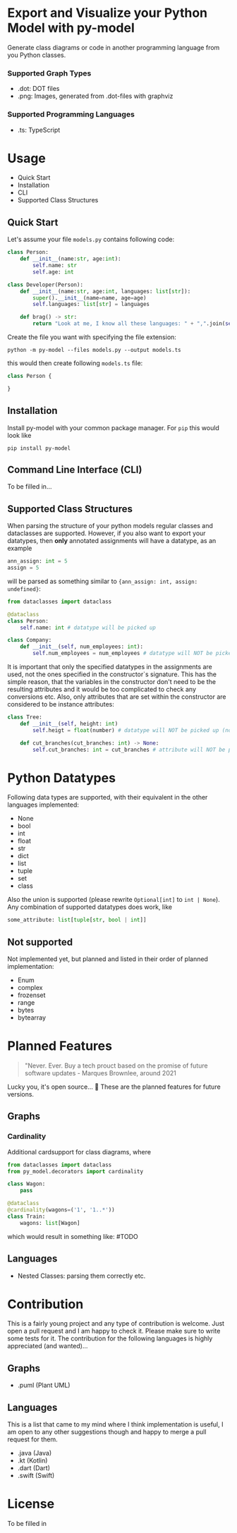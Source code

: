 # Export and Visualize your Python Model with py-model

Generate class diagrams or code in another programming language from you Python classes. 

### Supported Graph Types
- .dot: DOT files
- .png: Images, generated from .dot-files with graphviz

### Supported Programming Languages
- .ts: TypeScript

# Usage
- Quick Start
- Installation
- CLI
- Supported Class Structures

## Quick Start
Let's assume your file `models.py` contains following code: 
```python
class Person:
    def __init__(name:str, age:int):
        self.name: str
        self.age: int

class Developer(Person):
    def __init__(name:str, age:int, languages: list[str]):
        super().__init__(name=name, age=age)
        self.languages: list[str] = languages

    def brag() -> str:
        return "Look at me, I know all these languages: " + ",".join(self.languages) + "."
```
Create the file you want with specifying the file extension:
```shell
python -m py-model --files models.py --output models.ts
```
this would then create following `models.ts` file:
```typescript
class Person {

}
```
## Installation
Install py-model with your common package manager. For `pip` this would look like
```shell
pip install py-model
```

## Command Line Interface (CLI)
To be filled in...

## Supported Class Structures
When parsing the structure of your python models regular classes and dataclasses are supported. However, if you also want to export your datatypes, then **only** annotated assignments will have a datatype, as an example
```python
ann_assign: int = 5
assign = 5 
```
will be parsed as something similar to `{ann_assign: int, assign: undefined}`:
```python
from dataclasses import dataclass

@dataclass
class Person:
    self.name: int # datatype will be picked up

class Company:
    def __init__(self, num_employees: int):
        self.num_employees = num_employees # datatype will NOT be picked up (not annotated)
```
It is important that only the specified datatypes in the assignments are used, not the ones specified in the constructor`s signature. This has the simple reason, that the variables in the constructor don't need to be the resulting attributes and it would be too complicated to check any conversions etc. Also, only attributes that are set within the constructor are considered to be instance attributes:
```python 
class Tree:
    def __init__(self, height: int)
        self.heigt = float(number) # datatype will NOT be picked up (not annotated)

    def cut_branches(cut_branches: int) -> None:
        self.cut_branches: int = cut_branches # attribute will NOT be picked up (not in constructor)
```

# Python Datatypes
Following data types are supported, with their equivalent in the other languages implemented:
- None
- bool
- int
- float
- str
- dict
- list
- tuple
- set 
- class

Also the union is supported (please rewrite `Optional[int]` to `int | None`). Any combination of supported datatypes does work, like
```python
some_attribute: list[tuple[str, bool | int]]
```

## Not supported
Not implemented yet, but planned and listed in their order of planned implementation:
- Enum
- complex
- frozenset
- range
- bytes
- bytearray


# Planned Features
> "Never. Ever. Buy a tech prouct based on the promise of future software updates - Marques Brownlee, around 2021

Lucky you, it's open source... 👀 These are the planned features for future versions.
## Graphs
### Cardinality
Additional cardsupport for class diagrams, where 
```python
from dataclasses import dataclass
from py_model.decorators import cardinality

class Wagon:
    pass

@dataclass
@cardinality(wagons=('1', '1..*'))
class Train:
    wagons: list[Wagon]
```
which would result in something like:
#TODO 

## Languages
- Nested Classes: parsing them correctly etc.

# Contribution
This is a fairly young project and any type of contribution is welcome. Just open a pull request and I am happy to check it. Please make sure to write some tests for it. The contribution for the following languages is highly appreciated (and wanted)...

## Graphs
- .puml (Plant UML)

## Languages
This is a list that came to my mind where I think implementation is useful, I am open to any other suggestions though and happy to merge a pull request for them. 
- .java (Java)
- .kt (Kotlin)
- .dart (Dart)
- .swift (Swift)

# License
To be filled in
